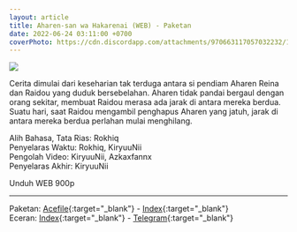 ```yaml
---
layout: article
title: Aharen-san wa Hakarenai (WEB) - Paketan
date: 2022-06-24 03:11:00 +0700
coverPhoto: https://cdn.discordapp.com/attachments/970663117057032232/1003664980295569478/mpv-shot0107.jpg
---
```


![](https://cdn.discordapp.com/attachments/970663117057032232/1003664980295569478/mpv-shot0107.jpg)

Cerita dimulai dari keseharian tak terduga antara si pendiam Aharen Reina dan Raidou yang duduk bersebelahan.
Aharen tidak pandai bergaul dengan orang sekitar, membuat Raidou merasa ada jarak di antara mereka berdua.
Suatu hari, saat Raidou mengambil penghapus Aharen yang jatuh, jarak di antara mereka berdua perlahan mulai menghilang.


Alih Bahasa, Tata Rias: Rokhiq
<br>
Penyelaras Waktu: Rokhiq, KiryuuNii
<br>
Pengolah Video: KiryuuNii, Azkaxfannx
<br>
Penyelaras Akhir: KiryuuNii

Unduh WEB 900p

---
Paketan: [Acefile](https://acefile.co/f/77725188/a-1-aharen-san-wa-hakarenai-webx264-900paac-7z){:target="_blank"} - [Index](https://proyek.a-1ddl.workers.dev/1:/%5BA-1%5D%20Aharen-san%20wa%20Hakarenai%20%5BWEB%5D%5Bx264%20900p%5D%5BAAC%5D.7z){:target="_blank"}
<br>
Eceran: [Index](https://proyek.a-1ddl.workers.dev/0:/Musim%20Semi%202022/[WEB]/[A-1]%20Aharen-san%20wa%20Hakarenai%20[WEB][x264%20900p][AAC]/){:target="_blank"} - [Telegram](https://t.me/a1fansub/125){:target="_blank"}

